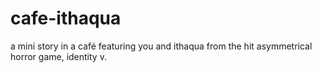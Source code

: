 # cafe-ithaqua
a mini story in a café featuring you and ithaqua from the hit asymmetrical horror game, identity v.
